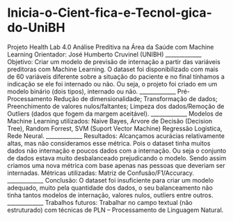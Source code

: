 # Inicia-o-Cient-fica-e-Tecnol-gica-do-UniBH
Projeto Health Lab 4.0 Análise Preditiva na Área da Saúde com Machine Learning Orientador: José Humberto Cruvinel (UNIBH) _____________ Objetivo:  Criar um modelo de previsão de internação a partir das variáveis preditoras com Machine Learning. O dataset foi disponibilizado com mais de 60 variáveis diferente sobre a situação do paciente e no final tínhamos a indicação se ele foi internado ou não. Ou seja, o projeto foi criado em um modelo binário (dois tipos), internado ou não. _____________ Pré-Processamento Redução de dimensionalidade; Transformação de dados; Preenchimento de valores nulos/faltantes; Limpeza dos dados/Remoção de Outliers (dados que fogem da margem aceitável). _____________ Modelos de Machine Learning utilizados: Naive Bayes, Árvore de Decisão (Decision Tree), Random Forrest, SVM (Suport Vector Machine) Regressão Logística, Rede Neural. _____________ Resultados: Alcançamos acurácias relativamente altas, mas não consideramos esse métrica. Pois o dataset tinha muitos dados não internação e poucos dados com a internação. Ou seja o conjunto de dados estava muito desbalanceado prejudicando o modelo. Sendo assim criamos uma nova métrica com base apenas nas pessoas que deveriam ser internadas. Métricas utilizadas: Matriz de Confusão/F1/Accuracy. _____________ Conclusão: O dataset foi insuficiente para criar um modelo adequado, muito pela quantidade dos dados, o seu balanceamento não tinha tantos modelos de internação, valores nulos, outliers entre outros. _____________ Trabalhos futuros: Trabalhar no campo textual (não estruturado) com técnicas de PLN – Processamento de Linguagem Natural.
